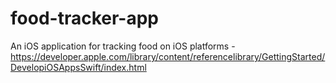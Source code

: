 # food-tracker-app
An iOS application for tracking food on iOS platforms - https://developer.apple.com/library/content/referencelibrary/GettingStarted/DevelopiOSAppsSwift/index.html
